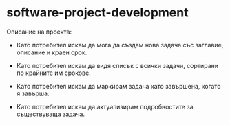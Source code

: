 # software-project-development

Описание на проекта:

- Като потребител искам да мога да създам нова задача със заглавие, описание и краен срок.

- Като потребител искам да видя списък с всички задачи, сортирани по крайните им срокове.

- Като потребител искам да маркирам задача като завършена, когато я завърша.

- Като потребител искам да актуализирам подробностите за съществуваща задача.
